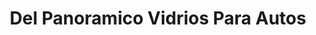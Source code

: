 ---
title: "Del Panoramico Vidrios Para Autos"
url: /barrios-unidos/del-panoramico-vidrios-para-autos/
shop: Autoteile
---